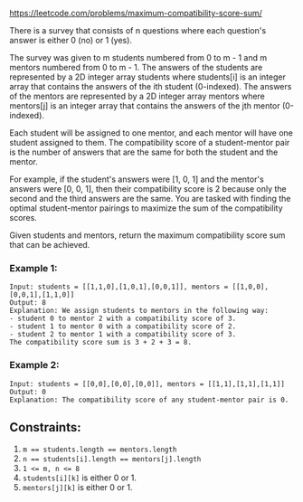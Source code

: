 
https://leetcode.com/problems/maximum-compatibility-score-sum/

There is a survey that consists of n questions where each question's answer is either 0 (no) or 1 (yes).

The survey was given to m students numbered from 0 to m - 1 and m mentors numbered from 0 to m - 1. 
The answers of the students are represented by a 2D integer array students where students[i] is an integer array that contains the answers of the ith student (0-indexed). The answers of the mentors are represented by a 2D integer array mentors where mentors[j] is an integer array that contains the answers of the jth mentor (0-indexed).

Each student will be assigned to one mentor, and each mentor will have one student assigned to them. The compatibility score of a student-mentor pair is the number of answers that are the same for both the student and the mentor.

For example, if the student's answers were [1, 0, 1] and the mentor's answers were [0, 0, 1], then their compatibility score is 2 because only the second and the third answers are the same.
You are tasked with finding the optimal student-mentor pairings to maximize the sum of the compatibility scores.

Given students and mentors, return the maximum compatibility score sum that can be achieved.

 
### Example 1:
```
Input: students = [[1,1,0],[1,0,1],[0,0,1]], mentors = [[1,0,0],[0,0,1],[1,1,0]]
Output: 8
Explanation: We assign students to mentors in the following way:
- student 0 to mentor 2 with a compatibility score of 3.
- student 1 to mentor 0 with a compatibility score of 2.
- student 2 to mentor 1 with a compatibility score of 3.
The compatibility score sum is 3 + 2 + 3 = 8.
```

### Example 2:
```
Input: students = [[0,0],[0,0],[0,0]], mentors = [[1,1],[1,1],[1,1]]
Output: 0
Explanation: The compatibility score of any student-mentor pair is 0.
```

## Constraints:

1. `m == students.length == mentors.length`
1. `n == students[i].length == mentors[j].length`
1. `1 <= m, n <= 8`
1. `students[i][k]` is either 0 or 1.
1. `mentors[j][k]` is either 0 or 1.